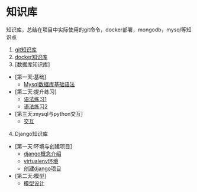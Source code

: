 # 知识库
知识库，总结在项目中实际使用的git命令，docker部署，mongodb，mysql等知识点

1. [git知识库](git.md)
2. [docker知识库](docker/docker.md)
3. [数据库知识库]
 - [第一天:基础]
   - [Mysql数据库基础语法](sql/mysql.md)
 - [第二天:提升练习]
   - [语法练习1](sql/mysql2_1.md)
   - [语法练习2](sql/mysql2_2.md)
 - [第三天:mysql与python交互]
   - [交互](sql/mysql3.md)
4. Django知识库
 - [第一天:环境与创建项目]
   - [django概念介绍](django/django_pattern.md)
   - [virtualenv环境](django/python_virtualenv.md)
   - [创建django项目](django/django_halloWorld.md)
 - [第二天:模型]
   - [模型设计](django/django_models.md)

